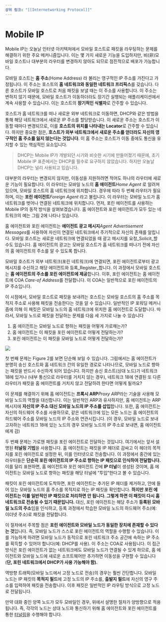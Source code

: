 ```yaml
---
상위 링크: "[[Internetworking Protocol]]"
---
```

# Mobile IP
Mobile IP는 오늘날 인터넷 아키텍처에서 모바일 호스트로 패킷을 라우팅하는 문제를 해결하기 위한 주요 메커니즘입니다. 이는 몇 가지 새로운 기능을 도입하지만, 비(非)모바일 호스트나 대부분의 라우터를 변경하지 않아도 되므로 점진적으로 배포가 가능합니다.

모바일 호스트는 **홈 주소**(Home Address) 라 불리는 영구적인 IP 주소를 가진다고 가정됩니다. 이 주소는 호스트의 **홈 네트워크와 동일한 네트워크 프리픽스**를 갖습니다. 다른 호스트가 모바일 호스트로 처음 패킷을 보낼 때는 이 주소를 사용합니다. 이 주소는 변하지 않기 때문에, 모바일 호스트가 이동하더라도 장기간 실행되는 애플리케이션에서 계속 사용할 수 있습니다. 이는 호스트의 **장기적인 식별자**로 간주할 수 있습니다.

호스트가 홈 네트워크를 떠나 새로운 외부 네트워크로 이동하면, DHCP와 같은 방법을 통해 해당 네트워크에서 새로운 IP 주소를 할당받습니다. 이 새로운 주소는 호스트가 이동할 때마다 변경되므로, 이를 **호스트의 위치를 나타내는 Locator**로 간주할 수 있습니다. 하지만 중요한 점은, **호스트가 외부 네트워크에서 새로운 주소를 얻더라도 자신의 영구적인 홈 주소를 잃지 않는다는 것입니다**. 이 홈 주소는 호스트가 이동 중에도 통신을 유지할 수 있는 핵심적인 요소입니다.

> DHCP는 Mobile IP가 개발되던 시기와 비슷한 시기에 만들어졌기 때문에, 초기 Mobile IP 표준에서는 DHCP를 필수로 요구하지 않았습니다. 하지만 오늘날 DHCP는 널리 사용되고 있습니다.

대부분의 라우터는 변경되지 않지만, 이동성을 지원하려면 적어도 하나의 라우터에 새로운 기능이 필요합니다. 이 라우터는 모바일 노드의 **홈 에이전트***Home Agent* 로 알려져 있으며, 모바일 호스트의 홈 네트워크에 위치합니다. 경우에 따라 두 번째 라우터가 필요하며, 이는 **포린 에이전트***Foreign Agent* 라고 불립니다. 이 라우터는 모바일 노드가 홈 네트워크를 벗어나 연결된 네트워크에 위치합니다. 먼저, 포린 에이전트를 사용하는 Mobile IP의 동작 방식을 살펴보겠습니다. 홈 에이전트와 포린 에이전트가 모두 있는 네트워크의 예는 그림 2에 나타나 있습니다.

홈 에이전트와 포린 에이전트는 **에이전트 광고 메시지***Agent Advertisement Messages*를 사용하여 자신이 연결된 네트워크에서 주기적으로 자신의 존재를 알립니다. 모바일 호스트는 새로운 네트워크에 연결되었을 때 광고 메시지를 요청_Solicit_할 수도 있습니다. 홈 에이전트의 광고는 모바일 호스트가 홈 네트워크를 떠나기 전에 자신의 홈 에이전트의 주소를 알 수 있도록 합니다.

모바일 호스트가 외부 네트워크(포린 네트워크)에 연결되면, 포린 에이전트로부터 광고 메시지를 수신하고 해당 에이전트와 등록_Register_합니다. 이 과정에서 모바일 호스트는 **홈 에이전트의 주소를 포린 에이전트에 제공**합니다. 이후, 포린 에이전트는 홈 에이전트에 COA *Care-of Address*를 전달합니다. 이 COA는 일반적으로 포린 에이전트의 IP 주소입니다.

이 시점에서, 모바일 호스트로 패킷을 보내려는 호스트는 모바일 호스트의 홈 주소를 목적지 주소로 사용해 패킷을 전송한다는 것을 알 수 있습니다. 일반적인 IP 포워딩 메커니즘에 의해 이 패킷은 모바일 노드의 홈 네트워크에 위치한 홈 에이전트로 도달합니다. 따라서, 모바일 노드로 패킷을 전달하는 문제를 다음 세 가지로 나눌 수 있습니다

1. 홈 에이전트는 모바일 노드로 향하는 패킷을 어떻게 가로채는가?
2. 홈 에이전트는 이 패킷을 포린 에이전트로 어떻게 전달하는가?
3. 포린 에이전트는 이 패킷을 모바일 노드로 어떻게 전달하는가?

![](https://i.imgur.com/N6Inexj.png)

첫 번째 문제는 Figure 2를 보면 단순해 보일 수 있습니다. 그림에서는 홈 에이전트가 분명히 송신 호스트와 홈 네트워크 간의 유일한 경로로 나타나므로, 모바일 노드로 향하는 패킷을 반드시 수신하게 되어 있습니다. 하지만 송신 호스트(상대 노드)가 네트워크 18에 있거나 (내부 통신으로 라우터를 거치지 않는 경우), 네트워크 18에 연결된 또 다른 라우터가 패킷을 홈 에이전트를 거치지 않고 전달하려 한다면 어떻게 될까요?

이 문제를 해결하기 위해 홈 에이전트는 **프록시 ARP***Proxy ARP*라는 기술을 사용해 모바일 노드의 역할을 대신합니다. 이는 일반적인 ARP과 유사하지만, 홈 에이전트는 ARP 메시지에 **자신의 IP 주소 대신 모바일 노드의 IP 주소를 삽입**합니다. 또한, 홈 에이전트는 자신의 하드웨어 주소를 사용하므로, 같은 네트워크에 있는 모든 노드는 홈 에이전트의 하드웨어 주소를 모바일 노드의 IP 주소와 연관시킵니다. (이 경우, 모바일 노드로 보내고자하는 네트워크 18에 있는 노드의 경우 모바일 노드의 IP 주소로 보내면, 홈 에이전트에게 감)

두 번째 문제는 가로챈 패킷을 포린 에이전트로 전달하는 것입니다. 여기에서는 앞서 설명된 **터널링 기법**을 사용합니다. 홈 에이전트는 패킷을 IP 헤더로 감싸고 이 헤더의 목적지를 포린 에이전트로 설정한 뒤, 이를 인터넷으로 전송합니다. 이 과정에서 중간에 있는 라우터들은 **단순히 포린 에이전트의 IP 주소로 향하는 IP 패킷으로 인식하여 전달합니다.** 이를 달리 표현하면, 홈 에이전트와 포린 에이전트 간에 **IP 터널**이 생성된 것이며, 홈 에이전트는 모바일 노드로 향하는 패킷을 해당 터널에 “투입”한다고 볼 수 있습니다.

패킷이 포린 에이전트에 도착하면, 포린 에이전트는 추가된 IP 헤더를 제거하고, 안에 들어 있는 모바일 노드의 홈 주소를 목적지로 하는 IP 패킷을 확인합니다. **하지만 포린 에이전트는 이를 일반적인 IP 패킷으로 처리하면 안 됩니다. 그렇게 하면 이 패킷이 다시 홈 네트워크로 전송될 수 있기 때문입니다.** 대신, 포린 에이전트는 해당 주소가 **등록된 모바일 노드의 주소**임을 인식하고, 등록 과정에서 학습한 모바일 노드의 하드웨어 주소(예: 이더넷 주소)로 패킷을 전달합니다.

이 절차에서 주목할 점은 **포린 에이전트와 모바일 노드가 동일한 장치에 존재할 수 있다는 것**입니다. 즉, 모바일 노드가 스스로 포린 에이전트의 역할을 수행할 수 있습니다. 이를 가능하게 하려면 모바일 노드가 동적으로 포린 네트워크 주소 공간에 속하는 IP 주소를 획득할 수 있어야 합니다(예: DHCP를 사용). 이 주소는 COA로 사용됩니다. 이 접근 방식은 포린 에이전트가 없는 네트워크에도 모바일 노드가 연결될 수 있게 하므로, 홈 에이전트와 모바일 노드에 새로운 소프트웨어만 추가하면 이동성을 구현할 수 있습니다(**단, 포린 네트워크에서 DHCP가 사용 가능해야 함).**

역방향 트래픽(모바일 노드에서 고정 노드로 전송)의 경우는 훨씬 간단합니다. 모바일 노드는 IP 패킷의 **목적지 필드**에 고정 노드의 IP 주소를, **출발지 필드**에 자신의 영구 주소를 입력하여 패킷을 전송합니다. 이후 패킷은 일반적인 IP 라우팅 방식으로 고정 노드로 전달됩니다.

만약 대화 중인 양쪽 노드가 모두 모바일인 경우, 위에서 설명한 절차가 양방향으로 적용됩니다. 즉, 각각의 노드는 상대 노드와 통신하기 위해 홈 에이전트와 포린 에이전트를 통한 [터널링](Virtual%20Network.md##IP%20Tunneling)을 수행해야 합니다.